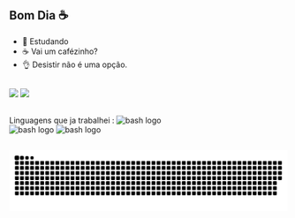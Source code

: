 ## Bom Dia ☕️

- 🌱 Estudando
- ☕ Vai um cafézinho?
- 👌 Desistir não é uma opção.

##

<div> 
  <a href="https://instagram.com/caiogdourado" target="_blank"><img src="https://img.shields.io/badge/-Instagram-%23E4405F?style=for-the-badge&logo=instagram&logoColor=white" target="_blank"></a> 
   <a href="https://www.linkedin.com/in/caio-dourado-242b6226b" target="_blank"><img src="https://img.shields.io/badge/-LinkedIn-%230077B5?style=for-the-badge&logo=linkedin&logoColor=white" target="_blank"></a> 

##

Linguagens que ja trabalhei
:
<img src="https://cdn.cdnlogo.com/logos/c/27/c.svg" height="40" width="52" alt="bash logo"/>
  <a>  
<img src="https://cdn.jsdelivr.net/gh/devicons/devicon/icons/php/php-plain.svg" height="40" width="52" alt="bash logo"/>
  <a>
<img src="https://cdn.jsdelivr.net/gh/devicons/devicon/icons/html5/html5-original.svg" height="40" width="52" alt="bash logo"/>
  
##
  ![Snake Animation](https://github.com/CgDourado/CgDourado/blob/output/snake.svg)
</div>
